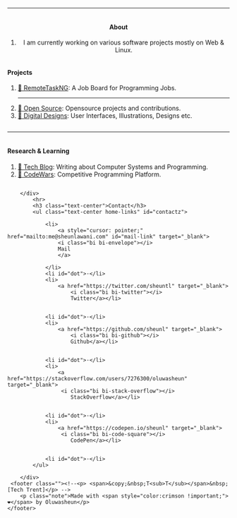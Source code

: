 <body id="body-m">
    <!-- main body-->
    <div id="main" class="container-fluid">
        <div class="home_intro">            
            <hr>
            <div class="row main-menu">
                <div class="column">
                        <h4 style="text-align: center;">About</h4>
                        <ol class="the-list" style="text-align: center;">
                            <li>I am currently working on various software projects mostly on Web &amp; Linux. </li>
                        </ol>
                </div>
            <div class="column">
            <h4>Projects</h4>
            <ol class="the-list">
                <li> <a href="https://remotetaskng.com/" target="_blank" rel="noopener noreferrer">🏢 RemoteTaskNG</a>: A Job Board for Programming Jobs.</li>
                <hr>
                <li> <a href="https://github.com/sheunl" target="_blank">🧰 Open Source</a>: Opensource projects and contributions.</li>
                <li> <a href="https://www.behance.net/sheunl/" target="_blank" rel="noopener noreferrer">🎨 Digital Designs</a>: User Interfaces, Illustrations, Designs etc.</li>            
            </ol>
            </div>
            <hr>
            <div class="column">
                <h4>Research &amp; Learning</h4>
                <ol class="the-list">
                    <li> <a href="http://blog.sheunlawani.com/" target="_blank">📝 Tech Blog</a>: Writing about Computer Systems and Programming.</li>
                    <li> <a href="https://www.codewars.com/users/sheunl" target="_blank" rel="noopener noreferrer">🔣 CodeWars</a>: Competitive Programming Platform.</li>
                </ol>
                </div>
        </div>


        </div>       
            <hr>
            <h3 class="text-center">Contact</h3>
            <ul class="text-center home-links" id="contactz">
                
                <li>
                    <a style="cursor: pointer;" href="mailto:me@sheunlawani.com" id="mail-link" target="_blank">
                    <i class="bi bi-envelope"></i>
                    Mail
                    </a>
                    
                </li>
                <li id="dot">·</li>
                <li>
                    <a href="https://twitter.com/sheuntl" target="_blank"> 
                        <i class="bi bi-twitter"></i>
                        Twitter</a></li>
                    
                
                <li id="dot">·</li>
                <li>
                    <a href="https://github.com/sheunl" target="_blank"> 
                        <i class="bi bi-github"></i>
                        Github</a></li>
                    
                
                <li id="dot">·</li>
                <li>
                    <a href="https://stackoverflow.com/users/7276300/oluwasheun" target="_blank"> 
                     <i class="bi bi-stack-overflow"></i>
                        StackOverflow</a></li>
                    
                
                <li id="dot">·</li>
                <li>
                    <a href="https://codepen.io/sheunl" target="_blank"> 
                     <i class="bi bi-code-square"></i>
                        CodePen</a></li>
                    
                
                <li id="dot">·</li>
            </ul>

        </div>
     <footer class=""><!--<p> <span>&copy;&nbsp;T<sub>T</sub></span>&nbsp;[Tech Trent]</p> -->
        <p class="note">Made with <span style="color:crimson !important;">❤</span> by Oluwasheun</p>
    </footer>


</body>
